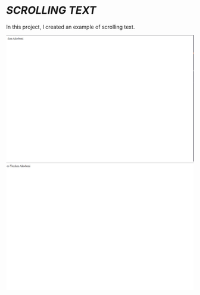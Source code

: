 <h1><i>SCROLLING TEXT</i></h1>
<p>In this project, I created an example of scrolling text.</p>
<img src="SS1.png">
<img src="SS2.png">
